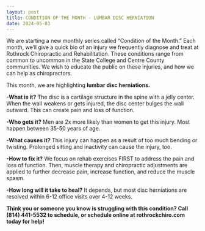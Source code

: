 ```yaml
---
layout: post
title: CONDITION OF THE MONTH - LUMBAR DISC HERNIATION
date: 2024-05-03
---
```


We are starting a new monthly series called “Condition of the Month.” Each month, we’ll give a quick bio of an injury we frequently diagnose and treat at Rothrock Chiropractic and Rehabilitation. These conditions range from common to uncommon in the State College and Centre County communities. We wish to educate the public on these injuries, and how we can help as chiropractors.

This month, we are highlighting **lumbar disc herniations.**

**-What is it?** The disc is a cartilage structure in the spine with a jelly center. When the wall weakens or gets injured, the disc center bulges the wall outward. This can create pain and loss of function.

**-Who gets it?** Men are 2x more likely than women to get this injury. Most happen between 35-50 years of age.

**-What causes it?** This injury can happen as a result of too much bending or twisting. Prolonged sitting and inactivity can cause the injury, too.

**-How to fix it?** We focus on rehab exercises FIRST to address the pain and loss of function. Then, muscle therapy and chiropractic adjustments are applied to further decrease pain, increase function, and reduce the muscle spasm.

**-How long will it take to heal?** It depends, but most disc herniations are resolved within 6-12 office visits over 4-12 weeks.

**Think you or someone you know is struggling with this condition? Call (814) 441-5532 to schedule, or schedule online at rothrockchiro.com today for help!**

